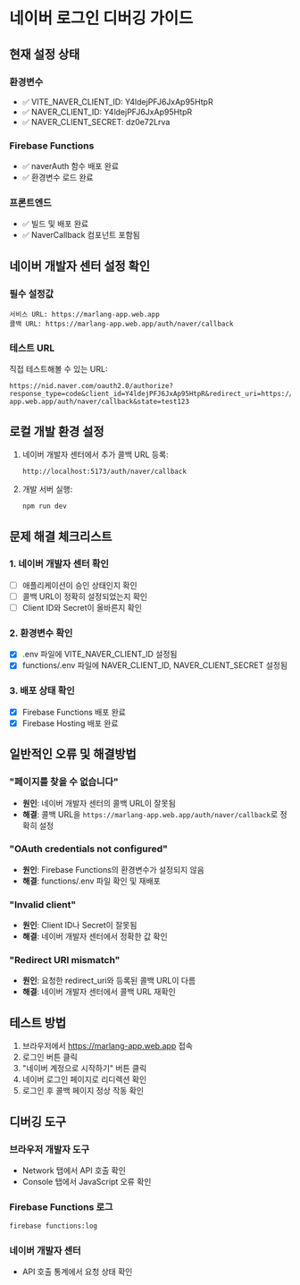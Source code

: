 # 네이버 로그인 디버깅 가이드

## 현재 설정 상태

### 환경변수
- ✅ VITE_NAVER_CLIENT_ID: Y4ldejPFJ6JxAp95HtpR
- ✅ NAVER_CLIENT_ID: Y4ldejPFJ6JxAp95HtpR  
- ✅ NAVER_CLIENT_SECRET: dz0e72Lrva

### Firebase Functions
- ✅ naverAuth 함수 배포 완료
- ✅ 환경변수 로드 완료

### 프론트엔드
- ✅ 빌드 및 배포 완료
- ✅ NaverCallback 컴포넌트 포함됨

## 네이버 개발자 센터 설정 확인

### 필수 설정값
```
서비스 URL: https://marlang-app.web.app
콜백 URL: https://marlang-app.web.app/auth/naver/callback
```

### 테스트 URL
직접 테스트해볼 수 있는 URL:
```
https://nid.naver.com/oauth2.0/authorize?response_type=code&client_id=Y4ldejPFJ6JxAp95HtpR&redirect_uri=https://marlang-app.web.app/auth/naver/callback&state=test123
```

## 로컬 개발 환경 설정

1. 네이버 개발자 센터에서 추가 콜백 URL 등록:
   ```
   http://localhost:5173/auth/naver/callback
   ```
2. 개발 서버 실행:
   ```bash
   npm run dev
   ```

## 문제 해결 체크리스트

### 1. 네이버 개발자 센터 확인
- [ ] 애플리케이션이 승인 상태인지 확인
- [ ] 콜백 URL이 정확히 설정되었는지 확인
- [ ] Client ID와 Secret이 올바른지 확인

### 2. 환경변수 확인
- [x] .env 파일에 VITE_NAVER_CLIENT_ID 설정됨
- [x] functions/.env 파일에 NAVER_CLIENT_ID, NAVER_CLIENT_SECRET 설정됨

### 3. 배포 상태 확인
- [x] Firebase Functions 배포 완료
- [x] Firebase Hosting 배포 완료

## 일반적인 오류 및 해결방법

### "페이지를 찾을 수 없습니다"
- **원인**: 네이버 개발자 센터의 콜백 URL이 잘못됨
- **해결**: 콜백 URL을 `https://marlang-app.web.app/auth/naver/callback`로 정확히 설정

### "OAuth credentials not configured"
- **원인**: Firebase Functions의 환경변수가 설정되지 않음
- **해결**: functions/.env 파일 확인 및 재배포

### "Invalid client"
- **원인**: Client ID나 Secret이 잘못됨
- **해결**: 네이버 개발자 센터에서 정확한 값 확인

### "Redirect URI mismatch"
- **원인**: 요청한 redirect_uri와 등록된 콜백 URL이 다름
- **해결**: 네이버 개발자 센터에서 콜백 URL 재확인

## 테스트 방법

1. 브라우저에서 https://marlang-app.web.app 접속
2. 로그인 버튼 클릭
3. "네이버 계정으로 시작하기" 버튼 클릭
4. 네이버 로그인 페이지로 리디렉션 확인
5. 로그인 후 콜백 페이지 정상 작동 확인

## 디버깅 도구

### 브라우저 개발자 도구
- Network 탭에서 API 호출 확인
- Console 탭에서 JavaScript 오류 확인

### Firebase Functions 로그
```bash
firebase functions:log
```

### 네이버 개발자 센터
- API 호출 통계에서 요청 상태 확인